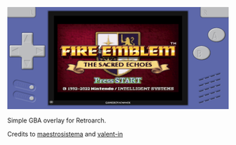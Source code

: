 ![Screenshot](screenshot.jpg)

Simple GBA overlay for Retroarch.

Credits to [maestrosistema](https://github.com/maestrosistema/) and [valent-in](https://github.com/Valent-in/retropad-editor)
